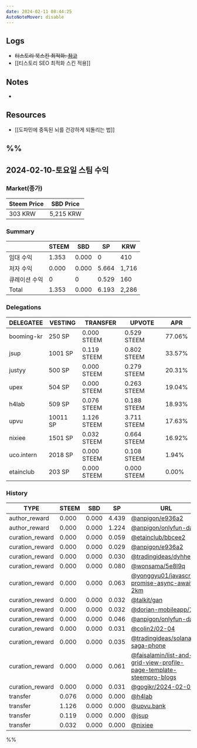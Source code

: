 ```yaml
---
date: 2024-02-11 08:44:25
AutoNoteMover: disable
---
```


## Logs
- ~~티스토리 북스킨 최적화: [참고](https://rtreasury.tistory.com/entry/%EB%B6%81%ED%81%B4%EB%9F%BD%EC%8A%A4%ED%82%A8-%EC%B4%88%EA%B8%B0%EC%84%A4%EC%A0%95)~~
- [[티스토리 SEO 최적화 스킨 적용]]

## Notes
- 

## Resources
- [[도파민에 중독된 뇌를 건강하게 되돌리는 법]]

%%
---

## 2024-02-10-토요일 스팀 수익

### Market(종가)
| Steem Price | SBD Price |
| --- | --- |
| 303 KRW | 5,215 KRW |

### Summary
| | STEEM | SBD | SP | KRW |
| --- | --- | --- | --- |--- |
| 임대 수익 | 1.353 | 0.000 | 0 | 410 |
| 저자 수익 | 0.000 | 0.000 | 5.664 | 1,716 |
| 큐레이션 수익 | 0 | 0 | 0.529 | 160 |
| Total | 1.353 | 0.000 | 6.193 | 2,286 |

### Delegations
| DELEGATEE | VESTING | TRANSFER | UPVOTE | APR |
| --- | --- | --- | --- | --- |
| booming-kr | 250 SP | 0.000 STEEM | 0.529 STEEM | 77.06% |
| jsup | 1001 SP | 0.119 STEEM | 0.802 STEEM | 33.57% |
| justyy | 500 SP | 0.000 STEEM | 0.279 STEEM | 20.31% |
| upex | 504 SP | 0.000 STEEM | 0.263 STEEM | 19.04% |
| h4lab | 509 SP | 0.076 STEEM | 0.188 STEEM | 18.93% |
| upvu | 10011 SP | 1.126 STEEM | 3.711 STEEM | 17.63% |
| nixiee | 1501 SP | 0.032 STEEM | 0.664 STEEM | 16.92% |
| uco.intern | 2018 SP | 0.000 STEEM | 0.108 STEEM | 1.94% |
| etainclub | 203 SP | 0.000 STEEM | 0.000 STEEM | 0.00% |

### History
| TYPE | STEEM | SBD | SP | URL |
| --- | --- | --- | --- | --- |
| author_reward | 0.000 | 0.000 | 4.439 | [@anpigon/e936a2](https://steemit.com/@anpigon/e936a2) |
| author_reward | 0.000 | 0.000 | 1.224 | [@anpigon/onlyfun-data](https://steemit.com/@anpigon/onlyfun-data) |
| curation_reward | 0.000 | 0.000 | 0.059 | [@etainclub/bbcee2](https://steemit.com/@etainclub/bbcee2) |
| curation_reward | 0.000 | 0.000 | 0.029 | [@anpigon/e936a2](https://steemit.com/@anpigon/e936a2) |
| curation_reward | 0.000 | 0.000 | 0.030 | [@tradingideas/dyhhe](https://steemit.com/@tradingideas/dyhhe) |
| curation_reward | 0.000 | 0.000 | 0.080 | [@wonsama/5e8l9q](https://steemit.com/@wonsama/5e8l9q) |
| curation_reward | 0.000 | 0.000 | 0.063 | [@yonggyu01/javascript-promise-async-await-2km](https://steemit.com/@yonggyu01/javascript-promise-async-await-2km) |
| curation_reward | 0.000 | 0.000 | 0.032 | [@talkit/gan](https://steemit.com/@talkit/gan) |
| curation_reward | 0.000 | 0.000 | 0.032 | [@dorian-mobileapp/116](https://steemit.com/@dorian-mobileapp/116) |
| curation_reward | 0.000 | 0.000 | 0.046 | [@anpigon/onlyfun-data](https://steemit.com/@anpigon/onlyfun-data) |
| curation_reward | 0.000 | 0.000 | 0.031 | [@colin2/02-04](https://steemit.com/@colin2/02-04) |
| curation_reward | 0.000 | 0.000 | 0.035 | [@tradingideas/solana-saga-phone](https://steemit.com/@tradingideas/solana-saga-phone) |
| curation_reward | 0.000 | 0.000 | 0.061 | [@faisalamin/list-and-grid-view-profile-page-template-steempro-blogs](https://steemit.com/@faisalamin/list-and-grid-view-profile-page-template-steempro-blogs) |
| curation_reward | 0.000 | 0.000 | 0.031 | [@gogikr/2024-02-04](https://steemit.com/@gogikr/2024-02-04) |
| transfer | 0.076 | 0.000 | 0.000 | [@h4lab](https://steemit.com/@h4lab) |
| transfer | 1.126 | 0.000 | 0.000 | [@upvu.bank](https://steemit.com/@upvu.bank) |
| transfer | 0.119 | 0.000 | 0.000 | [@jsup](https://steemit.com/@jsup) |
| transfer | 0.032 | 0.000 | 0.000 | [@nixiee](https://steemit.com/@nixiee) |




%%